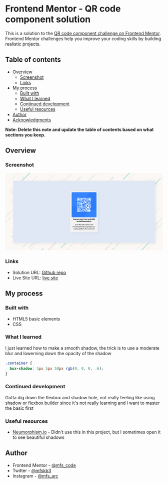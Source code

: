 # Frontend Mentor - QR code component solution

This is a solution to the [QR code component challenge on Frontend Mentor](https://www.frontendmentor.io/challenges/qr-code-component-iux_sIO_H). Frontend Mentor challenges help you improve your coding skills by building realistic projects. 

## Table of contents

- [Overview](#overview)
  - [Screenshot](#screenshot)
  - [Links](#links)
- [My process](#my-process)
  - [Built with](#built-with)
  - [What I learned](#what-i-learned)
  - [Continued development](#continued-development)
  - [Useful resources](#useful-resources)
- [Author](#author)
- [Acknowledgments](#acknowledgments)

**Note: Delete this note and update the table of contents based on what sections you keep.**

## Overview

### Screenshot

![](Project_Screenshot.png)

### Links

- Solution URL: [Github repo](https://github.com/mfscode/QR-code-frontend-mentor)
- Live Site URL: [live site](https://your-live-site-url.com)

## My process

### Built with

- HTML5 basic elements
- CSS

### What I learned

I just learned how to make a smooth shadow, the trick is to use a moderate blur and lowerning down the opacity of the shadow


```css
.container {
  box-shadow: 5px 5px 50px rgb(0, 0, 0, .6);
}
```

### Continued development

Gotta dig down the flexbox and shadow hole, not really feeling like using shadow or flexbox builder since it's not really learning and i want to master the basic first

### Useful resources

- [Neumorphism.io](https://neumorphism.io/#e0e0e0) - Didn't use this in this project, but I sometimes open it to see beautiful shadows

## Author

- Frontend Mentor - [@mfs_code](https://www.frontendmentor.io/profile/mfscode)
- Twitter - [@mfskb3](https://twitter.com/mfskb3)
- Instagram - [@mfs_arc](https://www.instagram.com/mfs_arc/)
